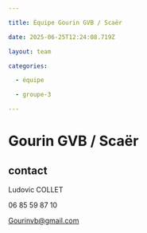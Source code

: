 ```yaml
---

title: Équipe Gourin GVB / Scaër

date: 2025-06-25T12:24:08.719Z

layout: team

categories:

  - équipe

  - groupe-3

---
```


# Gourin GVB / Scaër



## contact 

Ludovic COLLET

06 85 59 87 10

Gourinvb@gmail.com

